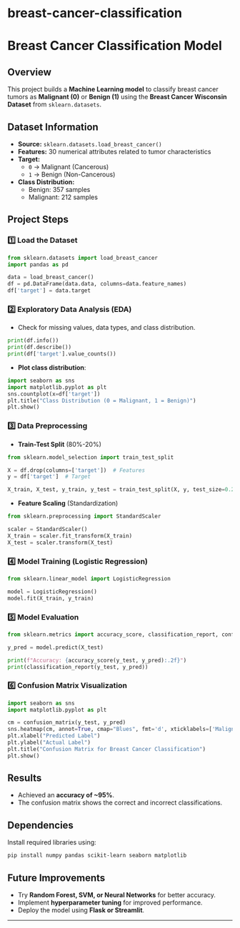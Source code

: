 # breast-cancer-classification
# Breast Cancer Classification Model

## Overview
This project builds a **Machine Learning model** to classify breast cancer tumors as **Malignant (0)** or **Benign (1)** using the **Breast Cancer Wisconsin Dataset** from `sklearn.datasets`.

## Dataset Information
- **Source:** `sklearn.datasets.load_breast_cancer()`
- **Features:** 30 numerical attributes related to tumor characteristics
- **Target:**
  - `0` → Malignant (Cancerous)
  - `1` → Benign (Non-Cancerous)
- **Class Distribution:**
  - Benign: 357 samples
  - Malignant: 212 samples

## Project Steps
### 1️⃣ Load the Dataset
```python
from sklearn.datasets import load_breast_cancer
import pandas as pd

data = load_breast_cancer()
df = pd.DataFrame(data.data, columns=data.feature_names)
df['target'] = data.target
```

### 2️⃣ Exploratory Data Analysis (EDA)
- Check for missing values, data types, and class distribution.
```python
print(df.info())
print(df.describe())
print(df['target'].value_counts())
```
- **Plot class distribution**:
```python
import seaborn as sns
import matplotlib.pyplot as plt
sns.countplot(x=df['target'])
plt.title("Class Distribution (0 = Malignant, 1 = Benign)")
plt.show()
```

### 3️⃣ Data Preprocessing
- **Train-Test Split** (80%-20%)
```python
from sklearn.model_selection import train_test_split

X = df.drop(columns=['target'])  # Features
y = df['target']  # Target

X_train, X_test, y_train, y_test = train_test_split(X, y, test_size=0.2, random_state=42, stratify=y)
```
- **Feature Scaling** (Standardization)
```python
from sklearn.preprocessing import StandardScaler

scaler = StandardScaler()
X_train = scaler.fit_transform(X_train)
X_test = scaler.transform(X_test)
```

### 4️⃣ Model Training (Logistic Regression)
```python
from sklearn.linear_model import LogisticRegression

model = LogisticRegression()
model.fit(X_train, y_train)
```

### 5️⃣ Model Evaluation
```python
from sklearn.metrics import accuracy_score, classification_report, confusion_matrix

y_pred = model.predict(X_test)

print(f"Accuracy: {accuracy_score(y_test, y_pred):.2f}")
print(classification_report(y_test, y_pred))
```

### 6️⃣ Confusion Matrix Visualization
```python
import seaborn as sns
import matplotlib.pyplot as plt

cm = confusion_matrix(y_test, y_pred)
sns.heatmap(cm, annot=True, cmap="Blues", fmt='d', xticklabels=['Malignant', 'Benign'], yticklabels=['Malignant', 'Benign'])
plt.xlabel("Predicted Label")
plt.ylabel("Actual Label")
plt.title("Confusion Matrix for Breast Cancer Classification")
plt.show()
```

## Results
- Achieved an **accuracy of ~95%**.
- The confusion matrix shows the correct and incorrect classifications.

## Dependencies
Install required libraries using:
```sh
pip install numpy pandas scikit-learn seaborn matplotlib
```

## Future Improvements
- Try **Random Forest, SVM, or Neural Networks** for better accuracy.
- Implement **hyperparameter tuning** for improved performance.
- Deploy the model using **Flask or Streamlit**.

---


